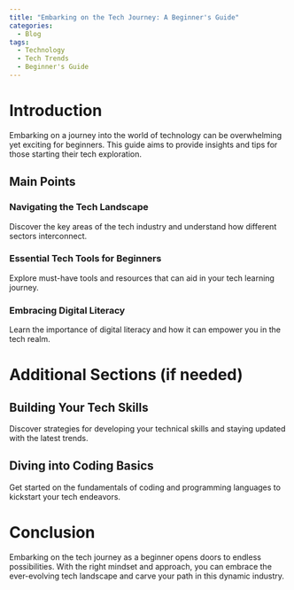 ```yaml
---
title: "Embarking on the Tech Journey: A Beginner's Guide"
categories:
  - Blog
tags:
  - Technology
  - Tech Trends
  - Beginner's Guide
---
```


# Introduction
Embarking on a journey into the world of technology can be overwhelming yet exciting for beginners. This guide aims to provide insights and tips for those starting their tech exploration.

## Main Points
### Navigating the Tech Landscape
Discover the key areas of the tech industry and understand how different sectors interconnect.

### Essential Tech Tools for Beginners
Explore must-have tools and resources that can aid in your tech learning journey.

### Embracing Digital Literacy
Learn the importance of digital literacy and how it can empower you in the tech realm.

# Additional Sections (if needed)
## Building Your Tech Skills
Discover strategies for developing your technical skills and staying updated with the latest trends.

## Diving into Coding Basics
Get started on the fundamentals of coding and programming languages to kickstart your tech endeavors.

# Conclusion
Embarking on the tech journey as a beginner opens doors to endless possibilities. With the right mindset and approach, you can embrace the ever-evolving tech landscape and carve your path in this dynamic industry.